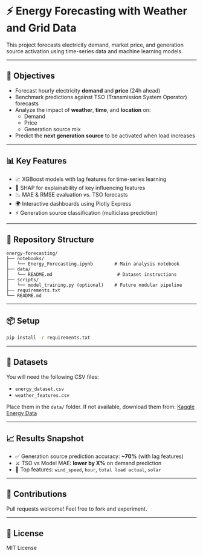 # ⚡ Energy Forecasting with Weather and Grid Data

This project forecasts electricity demand, market price, and generation source activation using time-series data and machine learning models.

---

## 🎯 Objectives

- Forecast hourly electricity **demand** and **price** (24h ahead)
- Benchmark predictions against TSO (Transmission System Operator) forecasts
- Analyze the impact of **weather**, **time**, and **location** on:
  - Demand
  - Price
  - Generation source mix
- Predict the **next generation source** to be activated when load increases

---

## 📊 Key Features

- 📈 XGBoost models with lag features for time-series learning
- 🧠 SHAP for explainability of key influencing features
- 📉 MAE & RMSE evaluation vs. TSO forecasts
- 🌍 Interactive dashboards using Plotly Express
- ⚡ Generation source classification (multiclass prediction)

---

## 📁 Repository Structure

```
energy-forecasting/
├── notebooks/
│   └── Energy_Forecasting.ipynb        # Main analysis notebook
├── data/
│   └── README.md                        # Dataset instructions
├── scripts/
│   └── model_training.py (optional)    # Future modular pipeline
├── requirements.txt
└── README.md
```

---

## 📦 Setup

```bash
pip install -r requirements.txt
```

---

## 🧪 Datasets

You will need the following CSV files:

- `energy_dataset.csv`
- `weather_features.csv`

Place them in the `data/` folder. If not available, download them from:
[Kaggle Energy Data](https://www.kaggle.com/datasets/nicholasjhana/energy-consumption-generation-prices-and-weather/data)

---

## 📈 Results Snapshot

- ✅ Generation source prediction accuracy: **~70%** (with lag features)
- ⚔️ TSO vs Model MAE: **lower by X%** on demand prediction
- 🔬 Top features: `wind_speed`, `hour`, `total load actual`, `solar`

---

## 🤝 Contributions

Pull requests welcome! Feel free to fork and experiment.

---

## 📜 License

MIT License
